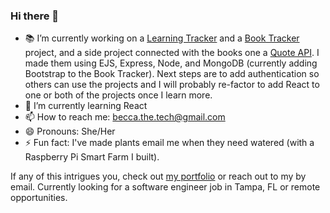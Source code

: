 ### Hi there 👋


- 📚 I’m currently working on a [Learning Tracker](https://becca-learning.cyclic.app/) and a [Book Tracker](https://becca-books.cyclic.app/) project, and a side project connected with the books one a [Quote API](https://becca-books.cyclic.app/quotes/random/6).
   I made them using EJS, Express, Node, and MongoDB (currently adding Bootstrap to the Book Tracker). Next steps are to add authentication so others can use the projects and I will probably re-factor to add React to one or both of the projects once I learn more.
- 🌱 I’m currently learning React
- 📫 How to reach me: becca.the.tech@gmail.com
- 😄 Pronouns: She/Her
- ⚡ Fun fact: I've made plants email me when they need watered (with a Raspberry Pi Smart Farm I built).

If any of this intrigues you, check out [my portfolio](https://becca-the-tech.github.io/ReviewPages/portfolio.html) or reach out to my by email. Currently looking for a software engineer job in Tampa, FL or remote opportunities.

<!--
**becca-the-tech/becca-the-tech** is a ✨ _special_ ✨ repository because its `README.md` (this file) appears on your GitHub profile.

Here are some ideas to get you started:

- 🔭 I’m currently working on ...
- 🌱 I’m currently learning ...
- 👯 I’m looking to collaborate on ...
- 🤔 I’m looking for help with ...
- 💬 Ask me about ...
- 📫 How to reach me: ...
- 😄 Pronouns: ...
- ⚡ Fun fact: ...
-->
